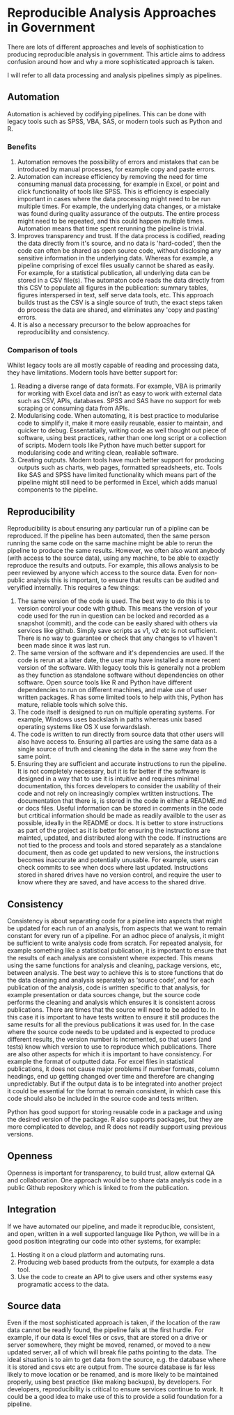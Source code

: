 # Reproducible Analysis Approaches in Government

There are lots of different approaches and levels of sophistication to producing reproducible analysis in government. This article aims to address confusion around how and why a more sophisticated approach is taken.

I will refer to all data processing and analysis pipelines simply as pipelines.

## Automation
Automation is achieved by codifying pipelines. This can be done with legacy tools such as SPSS, VBA, SAS, or modern tools such as Python and R.

### Benefits
1. Automation removes the possibility of errors and mistakes that can be introduced by manual processes, for example copy and paste errors.  
1. Automation can increase efficiency by removing the need for time consuming manual data processing, for example in Excel, or point and click functionality of tools like SPSS. This is efficiency is especially important in cases where the data processing might need to be run multiple times. For example, the underlying data changes, or a mistake was found during quality assurance of the outputs. The entire process might need to be repeated, and this could happen multiple times. Automation means that time spent rerunning the pipeline is trivial.  
1. Improves transparency and trust. If the data process is codified, reading the data directly from it's source, and no data is 'hard-coded', then the code can often be shared as open source code, without disclosing any sensitive information in the underlying data. Whereas for example, a pipeline comprising of excel files usually cannot be shared as easily.  
For example, for a statistical publication, all underlying data can be stored in a CSV file(s). The automaton code reads the data directly from this CSV to populate all figures in the publication: summary tables, figures interspersed in text, self serve data tools, etc. This approach builds trust as the CSV is a single source of truth, the exact steps taken do process the data are shared, and eliminates any 'copy and pasting' errors.
1. It is also a necessary precursor to the below approaches for reproducibility and consistency.

### Comparison of tools
Whilst legacy tools are all mostly capable of reading and processing data, they have limitations. 
Modern tools have better support for:  
1. Reading a diverse range of data formats. For example, VBA is primarily for working with Excel data and isn’t as easy to work with external data such as CSV, APIs, databases. SPSS and SAS have no support for web scraping or consuming data from APIs.
1. Modularising code. When automating, it is best practice to modularise code to simplify it, make it more easily reusable, easier to maintain, and quicker to debug. Essentatially, writing code as well thought out piece of software, using best practices, rather than one long script or a collection of scripts. Modern tools like Python have much better support for modularising code and writing clean, realiable software.
1. Creating outputs. Modern tools have much better support for producing outputs such as charts, web pages, formatted spreadsheets, etc. Tools like SAS and SPSS have limited functionality which means part of the pipeline might still need to be performed in Excel, which adds manual components to the pipeline.

## Reproducibility
Reproducibility is about ensuring any particular run of a pipline can be reproduced. If the pipeline has been automated, then the same person running the same code on the same machine might be able to rerun the pipeline to produce the same results. However, we often also want anybody (with access to the source data), using any machine, to be able to exactly reproduce the results and outputs. For example, this allows analysis to be peer reviewed by anyone which access to the source data. Even for non-public analysis this is important, to ensure that results can be audited and veryified internally. This requires a few things:
1. The same version of the code is used. The best way to do this is to version control your code with github. This means the version of your code used for the run in question can be locked and recorded as a snapshot (commit), and the code can be easily shared with others via services like github. 
Simply save scripts as v1, v2 etc is not sufficient. There is no way to guarantee or check that any changes to v1 haven't been made since it was last run.
1. The same version of the software and it's dependencies are used. If the code is rerun at a later date, the user may have installed a more recent version of the software. With legacy tools this is generally not a problem as they function as standalone software without dependencies on other software. Open source tools like R and Python have different dependencies to run on different machines, and make use of user written packages. R has some limited tools to help with this, Python has mature, reliable tools which solve this.
1. The code itself is designed to run on multiple operating systems. For example, Windows uses backslash in paths whereas unix based operating systems like OS X use forwardslash.
1. The code is written to run directly from source data that other users will also have access to. Ensuring all parties are using the same data as a single source of truth and cleaning the data in the same way from the same point.
1. Ensuring they are sufficient and accurate instructions to run the pipeline. It is not completely necessary, but it is far better if the software is designed in a way that to use it is intuitive and requires minimal documentation, this forces developers to consider the usability of their code and not rely on increasingly complex wrtitten instructions. The documentation that there is, is stored in the code in either a README.md or docs files. Useful information can be stored in comments in the code but crtitical information should be made as readily availble to the user as possible, ideally in the README or docs. It is better to store instructions as part of the project as it is better for ensuring the instructions are mainted, updated, and distributed along with the code. If instructions are not tied to the process and tools and stored separately as a standalone document, then as code get updated to new versions, the instructions becomes inaccurate and potentially unusable.
For example, users can check commits to see when docs where last updated. Instructions stored in shared drives have no version control, and require the user to know where they are saved, and have access to the shared drive.

## Consistency
Consistency is about separating code for a pipeline into aspects that might be updated for each run of an analysis, from aspects that we want to remain constant for every run of a pipeline. For an adhoc piece of analysis, it might be sufficient to write analysis code from scratch. For repeated analysis, for example something like a statistical publication, it is important to ensure that the results of each analysis are consistent where expected. This means using the same functions for analysis and cleaning, package versions, etc, between analysis. The best way to achieve this is to store functions that do the data cleaning and analysis separately as ‘source code’, and for each publication of the analysis, code is written specific to that analysis, for example presentation or data sources change, but the source code performs the cleaning and analysis which ensures it is consistent across publications.
There are times that the source will need to be added to. In this case it is important to have tests written to ensure it still produces the same results for all the previous publications it was used for.
In the case where the source code needs to be updated and is expected to produce different results, the version number is incremented, so that users (and tests) know which version to use to reproduce which publications.
There are also other aspects for which it is important to have consistency. For example the format of outputted data. For excel files in statistical publications, it does not cause major problems if number formats, column headings, end up getting changed over time and therefore are changing unpredictably. But if the output data is to be integrated into another project it could be essential for the format to remain consistent, in which case this code should also be included in the source code and tests written.

Python has good support for storing reusable code in a package and using the desired version of the package. R also supports packages, but they are more complicated to develop, and R does not readily support using previous versions.

## Openness
Openness is important for transparency, to build trust, allow external QA and collaboration. One approach would be to share data analysis code in a public Github repository which is linked to from the publication.

## Integration
If we have automated our pipeline, and made it reproducible, consistent, and open, written in a well supported language like Python, we will be in a good position integrating our code into other systems, for example:
1. Hosting it on a cloud platform and automating runs.
1. Producing web based products from the outputs, for example a data tool.
1. Use the code to create an API to give users and other systems easy programatic access to the data.
 
## Source data
Even if the most sophisticated approach is taken, if the location of the raw data cannot be readily found, the pipeline fails at the first hurdle. For example, if our data is excel files or csvs, that are stored on a drive or server somewhere, they might be moved, renamed, or moved to a new updated server, all of which will break file paths pointing to the data. The ideal situation is to aim to get data from the source, e.g. the database where it is stored and csvs etc are output from. The source database is far less likely to move location or be renamed, and is more likely to be maintained  properly, using best practice (like making backups), by developers. For developers, reproducibility is critical to ensure services continue to work. It could be a good idea to make use of this to provide a solid foundation for a pipeline.
